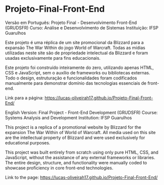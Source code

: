 # Projeto-Final-Front-End

Versão em Português:
Projeto Final - Desenvolvimento Front-End (GRUDSFR)
Curso: Análise e Desenvolvimento de Sistemas
Instituição: IFSP Guarulhos

Este projeto é uma réplica de um site promocional da Blizzard para a expansão The War Within do jogo World of Warcraft.
Todas as mídias utilizadas neste site são de propriedade intelectual da Blizzard e foram usadas exclusivamente para fins educacionais.

Este projeto foi construído inteiramente do zero, utilizando apenas HTML, CSS e JavaScript, sem o auxílio de frameworks ou bibliotecas externas. 
Todo o design, estruturação e funcionalidades foram codificados manualmente para demonstrar domínio das tecnologias essenciais de front-end.

Link para a página: https://lucas-oliveirah17.github.io/Projeto-Final-Front-End/


English Version:
Final Project - Front-End Development (GRUDSFR)
Course: Systems Analysis and Development
Institution: IFSP Guarulhos

This project is a replica of a promotional website by Blizzard for the expansion The War Within of World of Warcraft.
All media used on this site are the intellectual property of Blizzard and were used exclusively for educational purposes.

This project was built entirely from scratch using only pure HTML, CSS, and JavaScript, without the assistance of any external frameworks or libraries. 
The entire design, structure, and functionality were manually coded to showcase proficiency in core front-end technologies.

Link to the page: https://lucas-oliveirah17.github.io/Projeto-Final-Front-End/
